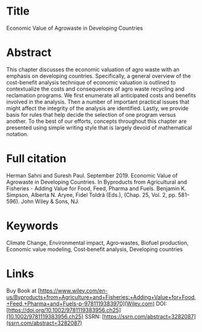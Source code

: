 # Title
Economic Value of Agrowaste in Developing Countries

# Abstract
This chapter discusses the economic valuation of agro waste with an emphasis on developing countries. Specifically, a general overview of the cost-benefit analysis technique of economic valuation is outlined to contextualize the costs and consequences of agro waste recycling and reclamation programs. We first enumerate all anticipated costs and benefits involved in the analysis. Then a number of important practical issues that might affect the integrity of the analysis are identified. Lastly, we provide basis for rules that help decide the selection of one program versus another. To the best of our efforts, concepts throughout this chapter are presented using simple writing style that is largely devoid of mathematical notation.

# Full citation
Herman Sahni and Suresh Paul. September 2019. Economic Value of Agrowaste in Developing Countries. In Byproducts from Agricultural and Fisheries - Adding Value for Food, Feed, Pharma and Fuels. Benjamin K. Simpson, Alberta N. Aryee, Fidel Toldrá (Eds.), (Chap. 25, Vol. 2, pp. 581–596). John Wiley & Sons, NJ.

# Keywords
Climate Change, Environmental impact, Agro‐wastes, Biofuel production, Economic value modeling, Cost‐benefit analysis, Developing countries

# Links
Buy Book at [https://www.wiley.com/en-us/Byproducts+from+Agriculture+and+Fisheries:+Adding+Value+for+Food,+Feed,+Pharma+and+Fuels-p-9781119383970](Wiley.com)
DOI: [https://doi.org/10.1002/9781119383956.ch25](10.1002/9781119383956.ch25)
SSRN: [https://ssrn.com/abstract=3282087](ssrn.com/abstract=3282087)